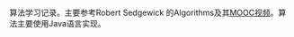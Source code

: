 # 

算法学习记录。主要参考Robert Sedgewick 的Algorithms及其[MOOC视频](https://www.coursera.org/learn/algorithms-part1/home/welcome)。算法主要使用Java语言实现。



